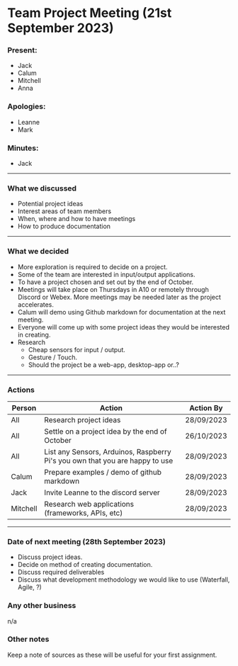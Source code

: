 # Team Project Meeting (21st September 2023)

### Present:
- Jack
- Calum
- Mitchell
- Anna

### Apologies:
- Leanne
- Mark

### Minutes:
- Jack

---

### What we discussed
- Potential project ideas
- Interest areas of team members
- When, where and how to have meetings
- How to produce documentation

---

### What we decided

- More exploration is required to decide on a project.
- Some of the team are interested in input/output applications.
- To have a project chosen and set out by the end of October.
- Meetings will take place on Thursdays in A10 or remotely through Discord or Webex. More meetings may be needed later as the project accelerates.
- Calum will demo using Github markdown for documentation at the next meeting.
- Everyone will come up with some project ideas they would be interested in creating.
- Research
     - Cheap sensors for input / output.
     - Gesture / Touch.
     - Should the project be a web-app, desktop-app or..? 

---

### Actions
| Person | Action | Action By |
| --- | --- | --- |
| All | Research project ideas | 28/09/2023 |
| All | Settle on a project idea by the end of October | 26/10/2023 |
| All | List any Sensors, Arduinos, Raspberry Pi's you own that you are happy to use | 28/09/2023 |
| Calum | Prepare examples / demo of github markdown | 28/09/2023 |
| Jack | Invite Leanne to the discord server | 28/09/2023 |
| Mitchell | Research web applications (frameworks, APIs, etc) | 28/09/2023 |

---

### Date of next meeting (28th September 2023)
- Discuss project ideas.
- Decide on method of creating documentation.
- Discuss required deliverables 
- Discuss what development methodology we would like to use (Waterfall, Agile, ?)

### Any other business
n/a

### Other notes
Keep a note of sources as these will be useful for your first assignment.